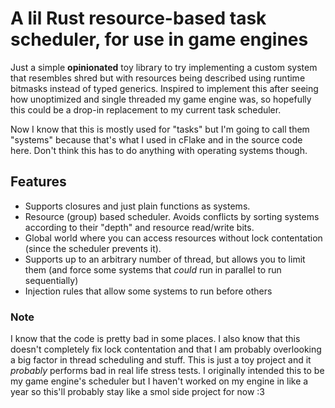 # A lil Rust resource-based task scheduler, for use in game engines 

Just a simple **opinionated** toy library to try implementing a custom system that resembles shred but with resources being described using runtime bitmasks instead of typed generics. Inspired to implement this after seeing how unoptimized and single threaded my game engine was, so hopefully this could be a drop-in replacement to my current task scheduler.

Now I know that this is mostly used for "tasks" but I'm going to call them "systems" because that's what I used in cFlake and in the source code here. Don't think this has to do anything with operating systems though.

## Features
* Supports closures and just plain functions as systems.
* Resource (group) based scheduler. Avoids conflicts by sorting systems according to their "depth" and resource read/write bits.
* Global world where you can access resources without lock contentation (since the scheduler prevents it).
* Supports up to an arbitrary number of thread, but allows you to limit them (and force some systems that *could* run in parallel to run sequentially)
* Injection rules that allow some systems to run before others


### Note
I know that the code is pretty bad in some places. I also know that this doesn't completely fix lock contentation and that I am probably overlooking a big factor in thread scheduling and stuff.
This is just a toy project and it *probably* performs bad in real life stress tests. I originally intended this to be my game engine's scheduler but I haven't worked on my engine in like a year so this'll probably stay like a smol side project for now :3